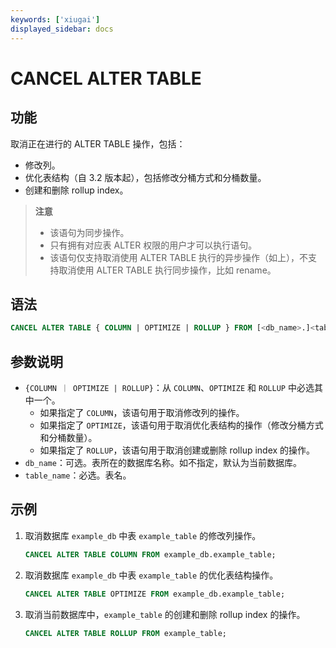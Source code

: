 ```yaml
---
keywords: ['xiugai'] 
displayed_sidebar: docs
---
```


# CANCEL ALTER TABLE

## 功能

取消正在进行的 ALTER TABLE 操作，包括：

- 修改列。
- 优化表结构（自 3.2 版本起），包括修改分桶方式和分桶数量。
- 创建和删除 rollup index。

> **注意**
>
> - 该语句为同步操作。
> - 只有拥有对应表 ALTER 权限的用户才可以执行语句。
> - 该语句仅支持取消使用 ALTER TABLE 执行的异步操作（如上），不支持取消使用 ALTER TABLE 执行同步操作，比如 rename。

## 语法

   ```SQL
   CANCEL ALTER TABLE { COLUMN | OPTIMIZE | ROLLUP } FROM [<db_name>.]<table_name>
   ```

## 参数说明

- `{COLUMN ｜ OPTIMIZE | ROLLUP}`：从 `COLUMN`、`OPTIMIZE` 和 `ROLLUP` 中必选其中一个。
  - 如果指定了 `COLUMN`，该语句用于取消修改列的操作。
  - 如果指定了 `OPTIMIZE`，该语句用于取消优化表结构的操作（修改分桶方式和分桶数量）。
  - 如果指定了 `ROLLUP`，该语句用于取消创建或删除 rollup index 的操作。
- `db_name`：可选。表所在的数据库名称。如不指定，默认为当前数据库。
- `table_name`：必选。表名。

## 示例

1. 取消数据库 `example_db` 中表 `example_table` 的修改列操作。

   ```SQL
   CANCEL ALTER TABLE COLUMN FROM example_db.example_table;
   ```

2. 取消数据库 `example_db` 中表 `example_table` 的优化表结构操作。

   ```SQL
   CANCEL ALTER TABLE OPTIMIZE FROM example_db.example_table;
   ```

3. 取消当前数据库中，`example_table` 的创建和删除 rollup index 的操作。

    ```SQL
    CANCEL ALTER TABLE ROLLUP FROM example_table;
    ```
